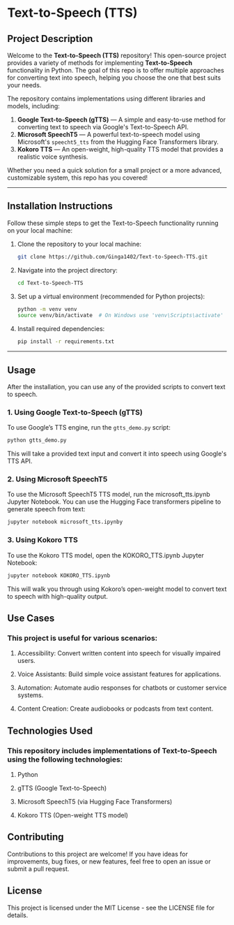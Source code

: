 # **Text-to-Speech (TTS)**



## **Project Description**

Welcome to the **Text-to-Speech (TTS)** repository! This open-source project provides a variety of methods for implementing **Text-to-Speech** functionality in Python. The goal of this repo is to offer multiple approaches for converting text into speech, helping you choose the one that best suits your needs.

The repository contains implementations using different libraries and models, including:
1. **Google Text-to-Speech (gTTS)** — A simple and easy-to-use method for converting text to speech via Google's Text-to-Speech API.
2. **Microsoft SpeechT5** — A powerful text-to-speech model using Microsoft's `speecht5_tts` from the Hugging Face Transformers library.
3. **Kokoro TTS** — An open-weight, high-quality TTS model that provides a realistic voice synthesis.

Whether you need a quick solution for a small project or a more advanced, customizable system, this repo has you covered!

---




## **Installation Instructions**

Follow these simple steps to get the Text-to-Speech functionality running on your local machine:

1. Clone the repository to your local machine:
    ```bash
    git clone https://github.com/Ginga1402/Text-to-Speech-TTS.git
    ```
2. Navigate into the project directory:
    ```bash
    cd Text-to-Speech-TTS
    ```
3. Set up a virtual environment (recommended for Python projects):
    ```bash
    python -m venv venv
    source venv/bin/activate  # On Windows use 'venv\Scripts\activate'
    ```
4. Install required dependencies:
    ```bash
    pip install -r requirements.txt
    ```

---

## **Usage**

After the installation, you can use any of the provided scripts to convert text to speech.

### 1. **Using Google Text-to-Speech (gTTS)**

To use Google’s TTS engine, run the `gtts_demo.py` script:
```bash
python gtts_demo.py
```

This will take a provided text input and convert it into speech using Google's TTS API.

### 2. **Using Microsoft SpeechT5**

To use the Microsoft SpeechT5 TTS model, run the microsoft_tts.ipynb Jupyter Notebook. You can use the Hugging Face transformers pipeline to generate speech from text:
```bash
jupyter notebook microsoft_tts.ipynby
```

### 3. **Using Kokoro TTS**

To use the Kokoro TTS model, open the KOKORO_TTS.ipynb Jupyter Notebook:
```bash
jupyter notebook KOKORO_TTS.ipynb
```

This will walk you through using Kokoro’s open-weight model to convert text to speech with high-quality output.

## **Use Cases**

### This project is useful for various scenarios:

1. Accessibility: Convert written content into speech for visually impaired users.

2. Voice Assistants: Build simple voice assistant features for applications.

3. Automation: Automate audio responses for chatbots or customer service systems.

4. Content Creation: Create audiobooks or podcasts from text content.


## **Technologies Used**
   
### This repository includes implementations of Text-to-Speech using the following technologies:

1. Python

2. gTTS (Google Text-to-Speech)

3. Microsoft SpeechT5 (via Hugging Face Transformers)

4. Kokoro TTS (Open-weight TTS model)


## **Contributing**
Contributions to this project are welcome! If you have ideas for improvements, bug fixes, or new features, feel free to open an issue or submit a pull request.

## **License**
This project is licensed under the MIT License - see the LICENSE file for details.

